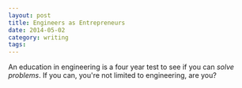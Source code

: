 ```yaml
---
layout: post
title: Engineers as Entrepreneurs
date: 2014-05-02
category: writing
tags: 
---
```


An education in engineering is a four year test to see if you can _solve problems_. If you can, you're not limited to engineering, are you?

